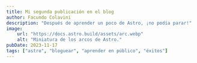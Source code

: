 ```yaml
---
title: Mi segunda publicación en el blog
author: Facundo Colavini
description: "Después de aprender un poco de Astro, ¡no podía parar!"
image:
    url: "https://docs.astro.build/assets/arc.webp"
    alt: "Miniatura de los arcos de Astro."
pubDate: 2023-11-17
tags: ["astro", "bloguear", "aprender en público", "éxitos"]
---
```

